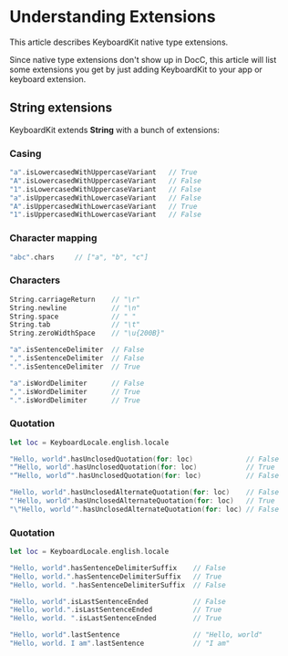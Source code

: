 # Understanding Extensions

This article describes KeyboardKit native type extensions.

Since native type extensions don't show up in DocC, this article will list some extensions you get by just adding KeyboardKit to your app or keyboard extension.



## String extensions

KeyboardKit extends **String** with a bunch of extensions:

### Casing

```swift
"a".isLowercasedWithUppercaseVariant   // True
"A".isLowercasedWithUppercaseVariant   // False
"1".isLowercasedWithUppercaseVariant   // False
"a".isUppercasedWithLowercaseVariant   // False
"A".isUppercasedWithLowercaseVariant   // True
"1".isUppercasedWithLowercaseVariant   // False
```

### Character mapping

```swift
"abc".chars     // ["a", "b", "c"]
```

### Characters

```swift
String.carriageReturn    // "\r"
String.newline           // "\n"
String.space             // " "
String.tab               // "\t"
String.zeroWidthSpace    // "\u{200B}"

"a".isSentenceDelimiter  // False
",".isSentenceDelimiter  // False
".".isSentenceDelimiter  // True

"a".isWordDelimiter      // False
",".isWordDelimiter      // True
".".isWordDelimiter      // True
```

### Quotation

```swift
let loc = KeyboardLocale.english.locale

"Hello, world".hasUnclosedQuotation(for: loc)             // False
"“Hello, world".hasUnclosedQuotation(for: loc)            // True
"“Hello, world”".hasUnclosedQuotation(for: loc)           // False

"Hello, world".hasUnclosedAlternateQuotation(for: loc)    // False
"'Hello, world".hasUnclosedAlternateQuotation(for: loc)   // True
"\"Hello, world’".hasUnclosedAlternateQuotation(for: loc) // False
```

### Quotation

```swift
let loc = KeyboardLocale.english.locale

"Hello, world".hasSentenceDelimiterSuffix    // False
"Hello, world.".hasSentenceDelimiterSuffix   // True
"Hello, world. ".hasSentenceDelimiterSuffix  // False

"Hello, world".isLastSentenceEnded           // False
"Hello, world.".isLastSentenceEnded          // True
"Hello, world. ".isLastSentenceEnded         // True

"Hello, world".lastSentence                  // "Hello, world"
"Hello, world. I am".lastSentence            // "I am"
```
